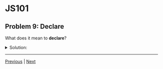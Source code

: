# JS101
## Problem 9: Declare

What does it mean to **declare**?

<details>
<summary>Solution:</summary>

A variable declaration is a statement that asks the JavaScript engine to reserve space for a variable with a particular name. Optionally, it also specifies an initial value for the variable. JavaScript supplies several ways to declare variables, but the preferred way in modern JavaScript uses the `let`/`const` keywords.

</details>

---

[Previous](008.md) | [Next](010.md)

